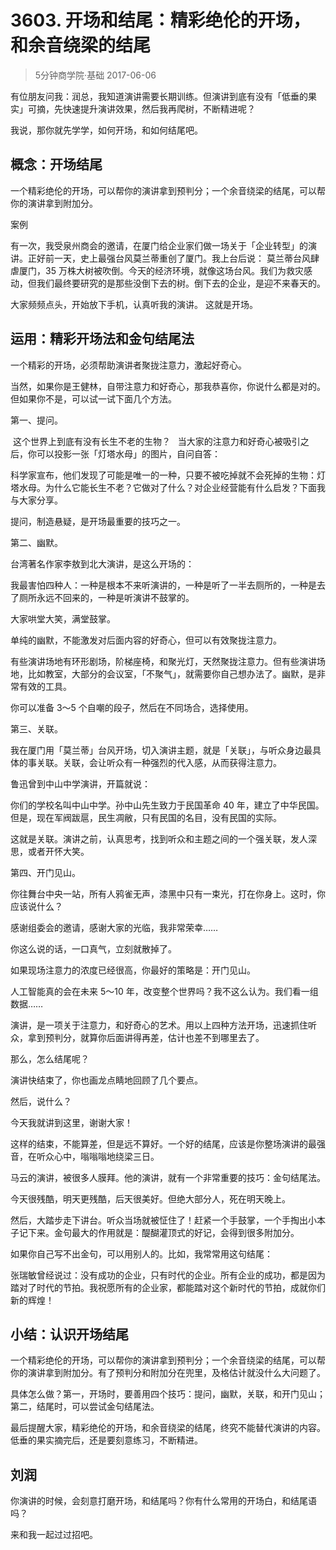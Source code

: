 # 3603. 开场和结尾：精彩绝伦的开场，和余音绕梁的结尾
> 5分钟商学院·基础
2017-06-06

有位朋友问我：润总，我知道演讲需要长期训练。但演讲到底有没有「低垂的果实」可摘，先快速提升演讲效果，然后我再爬树，不断精进呢？

我说，那你就先学学，如何开场，和如何结尾吧。

## 概念：开场结尾
一个精彩绝伦的开场，可以帮你的演讲拿到预判分；一个余音绕梁的结尾，可以帮你的演讲拿到附加分。

案例

有一次，我受泉州商会的邀请，在厦门给企业家们做一场关于「企业转型」的演讲。正好前一天，史上最强台风莫兰蒂重创了厦门。我上台后说： 莫兰蒂台风肆虐厦门，35 万株大树被吹倒。今天的经济环境，就像这场台风。我们为救灾感动，但我们最终要研究的是那些没倒下去的树。倒下去的企业，是迎不来春天的。

大家频频点头，开始放下手机，认真听我的演讲。 这就是开场。

## 运用：精彩开场法和金句结尾法
一个精彩的开场，必须帮助演讲者聚拢注意力，激起好奇心。

当然，如果你是王健林，自带注意力和好奇心，那我恭喜你，你说什么都是对的。但如果你不是，可以试一试下面几个方法。

第一、提问。

 这个世界上到底有没有长生不老的生物？
 
当大家的注意力和好奇心被吸引之后，你可以投影一张「灯塔水母」的图片，自问自答：

科学家宣布，他们发现了可能是唯一的一种，只要不被吃掉就不会死掉的生物：灯塔水母。为什么它能长生不老？它做对了什么？对企业经营能有什么启发？下面我与大家分享。

提问，制造悬疑，是开场最重要的技巧之一。

第二、幽默。

台湾著名作家李敖到北大演讲，是这么开场的：

我最害怕四种人：一种是根本不来听演讲的，一种是听了一半去厕所的，一种是去了厕所永远不回来的，一种是听演讲不鼓掌的。

大家哄堂大笑，满堂鼓掌。

单纯的幽默，不能激发对后面内容的好奇心，但可以有效聚拢注意力。

有些演讲场地有环形剧场，阶梯座椅，和聚光灯，天然聚拢注意力。但有些演讲场地，比如教室，大部分的会议室，「不聚气」，就需要你自己想办法了。幽默，是非常有效的工具。

你可以准备 3～5 个自嘲的段子，然后在不同场合，选择使用。

第三、关联。

我在厦门用「莫兰蒂」台风开场，切入演讲主题，就是「关联」，与听众身边最具体的事关联。关联，会让听众有一种强烈的代入感，从而获得注意力。

鲁迅曾到中山中学演讲，开篇就说：

你们的学校名叫中山中学。孙中山先生致力于民国革命 40 年，建立了中华民国。但是，现在军阀跋扈，民生凋敝，只有民国的名目，没有民国的实际。

这就是关联。演讲之前，认真思考，找到听众和主题之间的一个强关联，发人深思，或者开怀大笑。

第四、开门见山。

你往舞台中央一站，所有人鸦雀无声，漆黑中只有一束光，打在你身上。这时，你应该说什么？

感谢组委会的邀请，感谢大家的光临，我非常荣幸……

你这么说的话，一口真气，立刻就散掉了。

如果现场注意力的浓度已经很高，你最好的策略是：开门见山。

人工智能真的会在未来 5～10 年，改变整个世界吗？我不这么认为。我们看一组数据……

演讲，是一项关于注意力，和好奇心的艺术。用以上四种方法开场，迅速抓住听众，拿到预判分，就算你后面讲得再差，估计也差不到哪里去了。

那么，怎么结尾呢？

演讲快结束了，你也画龙点睛地回顾了几个要点。

然后，说什么？

今天我就讲到这里，谢谢大家！

这样的结束，不能算差，但是远不算好。一个好的结尾，应该是你整场演讲的最强音，在听众心中，嗡嗡嗡地绕梁三日。

马云的演讲，被很多人膜拜。他的演讲，就有一个非常重要的技巧：金句结尾法。

今天很残酷，明天更残酷，后天很美好。但绝大部分人，死在明天晚上。

然后，大踏步走下讲台。听众当场就被怔住了！赶紧一个手鼓掌，一个手掏出小本子记下来。金句最大的作用就是：醍醐灌顶式的好记，会得到很多附加分。

如果你自己写不出金句，可以用别人的。比如，我常常用这句结尾：

张瑞敏曾经说过：没有成功的企业，只有时代的企业。所有企业的成功，都是因为踏对了时代的节拍。我祝愿所有的企业家，都能踏对这个新时代的节拍，成就你们新的辉煌！

## 小结：认识开场结尾
一个精彩绝伦的开场，可以帮你的演讲拿到预判分；一个余音绕梁的结尾，可以帮你的演讲拿到附加分。有了预判分和附加分在兜里，及格估计就没什么大问题了。

具体怎么做？第一，开场时，要善用四个技巧：提问，幽默，关联，和开门见山；第二，结尾时，可以尝试金句结尾法。

最后提醒大家，精彩绝伦的开场，和余音绕梁的结尾，终究不能替代演讲的内容。低垂的果实摘完后，还是要刻意练习，不断精进。

## 刘润
你演讲的时候，会刻意打磨开场，和结尾吗？你有什么常用的开场白，和结尾语吗？

来和我一起过过招吧。


